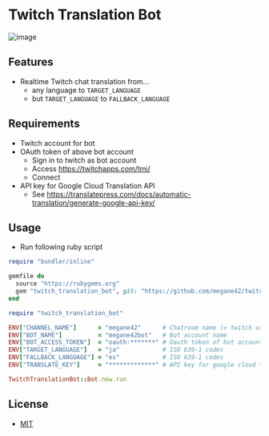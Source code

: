# Twitch Translation Bot

![image](https://user-images.githubusercontent.com/8451003/98442856-bd2be880-214a-11eb-8068-9e0bdc9dd17a.png)

## Features

- Realtime Twitch chat translation from...
  - any language to `TARGET_LANGUAGE`
  - but `TARGET_LANGUAGE` to `FALLBACK_LANGUAGE`

## Requirements

- Twitch account for bot
- OAuth token of above bot account
  - Sign in to twitch as bot account
  - Access https://twitchapps.com/tmi/
  - Connect
- API key for Google Cloud Translation API
  - See https://translatepress.com/docs/automatic-translation/generate-google-api-key/

## Usage

- Run following ruby script

```ruby
require "bundler/inline"

gemfile do
  source "https://rubygems.org"
  gem "twitch_translation_bot", git: "https://github.com/megane42/twitch_translation_bot"
end

require "twitch_translation_bot"

ENV["CHANNEL_NAME"]      = "megane42"      # Chatroom name (= twitch user name) where you want to translate
ENV["BOT_NAME"]          = "megane42bot"   # Bot account name
ENV["BOT_ACCESS_TOKEN"]  = "oauth:*******" # Oauth token of bot account
ENV["TARGET_LANGUAGE"]   = "ja"            # ISO 639-1 codes
ENV["FALLBACK_LANGUAGE"] = "es"            # ISO 639-1 codes
ENV["TRANSLATE_KEY"]     = "*************" # API key for google cloud translation API

TwitchTranslationBot::Bot.new.run
```

## License

- [MIT](https://opensource.org/licenses/MIT)

